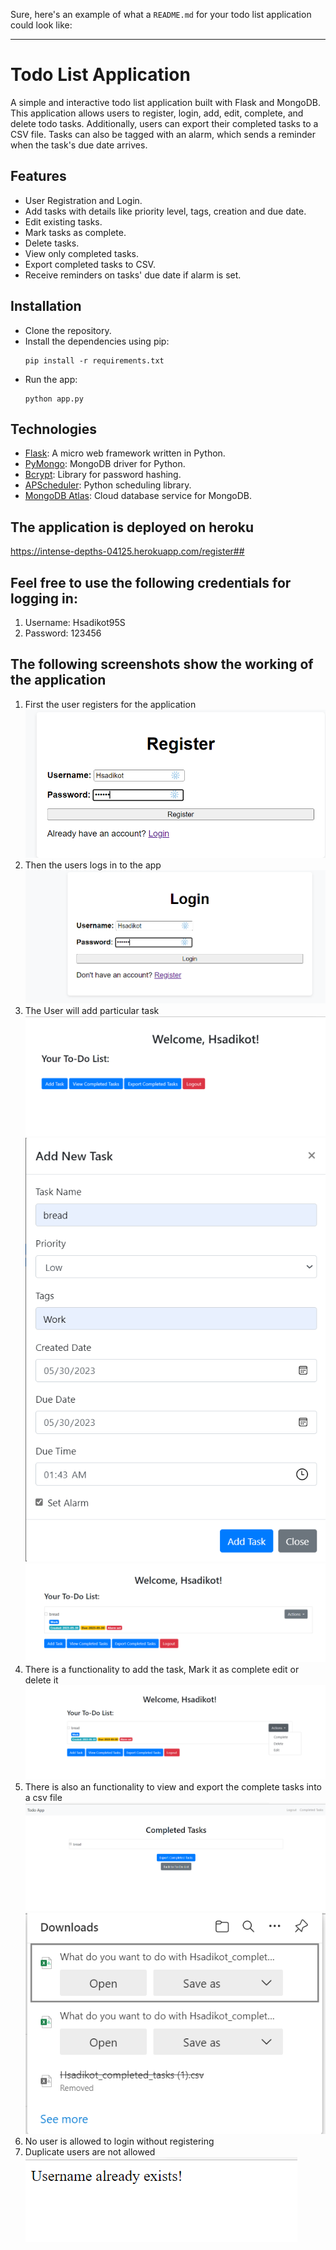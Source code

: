 Sure, here's an example of what a `README.md` for your todo list application could look like:

---

# Todo List Application

A simple and interactive todo list application built with Flask and MongoDB. This application allows users to register, login, add, edit, complete, and delete todo tasks. Additionally, users can export their completed tasks to a CSV file. Tasks can also be tagged with an alarm, which sends a reminder when the task's due date arrives.

## Features

- User Registration and Login.
- Add tasks with details like priority level, tags, creation and due date.
- Edit existing tasks.
- Mark tasks as complete.
- Delete tasks.
- View only completed tasks.
- Export completed tasks to CSV.
- Receive reminders on tasks' due date if alarm is set.

## Installation

- Clone the repository.
- Install the dependencies using pip:
    ```
    pip install -r requirements.txt
    ```
- Run the app:
    ```
    python app.py
    ```

## Technologies

- [Flask](https://flask.palletsprojects.com/en/1.1.x/): A micro web framework written in Python.
- [PyMongo](https://pymongo.readthedocs.io/en/stable/): MongoDB driver for Python.
- [Bcrypt](https://pypi.org/project/bcrypt/): Library for password hashing.
- [APScheduler](https://apscheduler.readthedocs.io/en/stable/): Python scheduling library.
- [MongoDB Atlas](https://www.mongodb.com/cloud/atlas): Cloud database service for MongoDB.

## The application is deployed on heroku
https://intense-depths-04125.herokuapp.com/register##


## Feel free to use the following credentials for logging in:

1. Username: Hsadikot95S
2. Password: 123456


## The following screenshots show the working of the application

1. First the user registers for the application
![img.png](img.png)
2. Then the users logs in to the app
![img_2.png](img_2.png)
3. The User will add particular task
![img_3.png](img_3.png)
![img_4.png](img_4.png)
![img_5.png](img_5.png)
4. There is a functionality to add the task, Mark it as complete edit or delete it
![img_6.png](img_6.png)
5. There is also an functionality to view and export the complete tasks into a csv file
![img_7.png](img_7.png)
![img_8.png](img_8.png)
6. No user is allowed to login without registering
7. Duplicate users are not allowed
![img_1.png](img_1.png)
